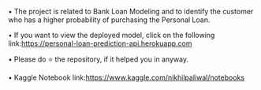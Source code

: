 • The project is related to Bank Loan Modeling and to identify the customer who has a higher probability of purchasing the Personal Loan.

• If you want to view the deployed model, click on the following link:https://personal-loan-prediction-api.herokuapp.com

• Please do ⭐ the repository, if it helped you in anyway.

• Kaggle Notebook link:https://www.kaggle.com/nikhilpaliwal/notebooks
